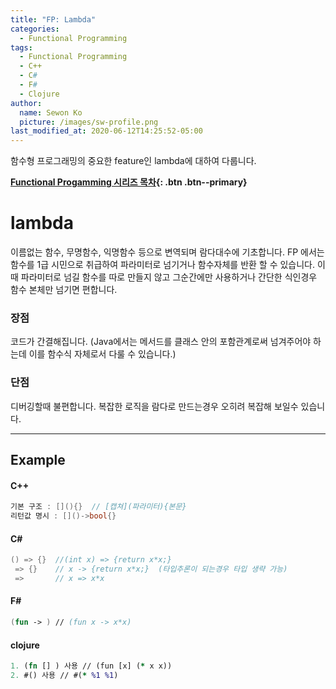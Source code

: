 ```yaml
---
title: "FP: Lambda"
categories:
  - Functional Programming
tags:
  - Functional Programming
  - C++
  - C#
  - F#
  - Clojure
author:
  name: Sewon Ko
  picture: /images/sw-profile.png
last_modified_at: 2020-06-12T14:25:52-05:00
---
```


함수형 프로그래밍의 중요한 feature인 lambda에 대하여 다룹니다.    

**[Functional Progamming 시리즈 목차](https://dream365.github.io/functional%20programming/fp-content/){: .btn .btn--primary}**<br>    

# lambda
이름없는 함수, 무명함수, 익명함수 등으로 변역되며 람다대수에 기초합니다. 
FP 에서는 함수를 1급 시민으로 취급하여 파라미터로 넘기거나 함수자체를 반환 할 수 있습니다.
이때 파라미터로 넘길 함수를 따로 만들지 않고 그순간에만 사용하거나 간단한 식인경우 함수 본체만 넘기면 편합니다.

### 장점
코드가 간결해집니다. (Java에서는 메서드를 클래스 안의 포함관계로써 넘겨주어야 하는데 이를 함수식 자체로서 다룰 수 있습니다.)

### 단점
디버깅할때 불편합니다.
복잡한 로직을 람다로 만드는경우 오히려 복잡해 보일수 있습니다.
____
## Example
#### C++
```c++
기본 구조 : [](){}  // [캡쳐](파라미터){본문}
리턴값 명시 : []()->bool{}  
```

#### C#
```csharp
() => {}  //(int x) => {return x*x;}
 => {}    // x -> {return x*x;}  (타입추론이 되는경우 타입 생략 가능)
 =>       // x => x*x
```

#### F#
```fsharp
(fun -> ) // (fun x -> x*x)
```

#### clojure
``` clojure
1. (fn [] ) 사용 // (fun [x] (* x x))
2. #() 사용 // #(* %1 %1)
```

